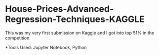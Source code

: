# House-Prices-Advanced-Regression-Techniques-KAGGLE

This was my very first submission on Kaggle and I got into top 51% in the competition. 

*Tools Used: Jupyter Notebook, Python

